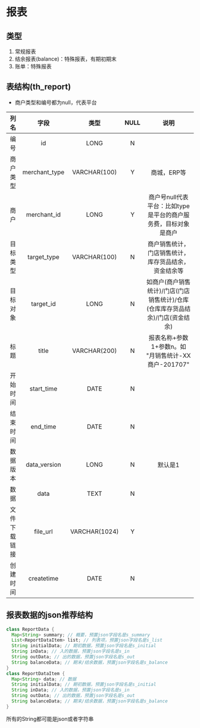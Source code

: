 # 报表

## 类型
1. 常规报表
1. 结余报表(balance)：特殊报表，有期初期末
1. 账单：特殊报表

## 表结构(th_report)
* 商户类型和编号都为null，代表平台

| 列名 | 字段 | 类型 | NULL | 说明 |
|:--------:|:--------:|:--------:|:--------:|:--------:|
| 编号 | id | LONG | N | |
| 商户类型 | merchant_type | VARCHAR(100) | Y | 商城，ERP等 |
| 商户 | merchant_id | LONG | Y | 商户号null代表平台：比如type是平台的商户服务费，目标对象是商户 |
| 目标类型 | target_type | VARCHAR(100) | N | 商户销售统计，门店销售统计，库存货品结余，资金结余等 |
| 目标对象 | target_id | LONG | N | 如商户(商户销售统计)/门店(门店销售统计)/仓库(仓库库存货品结余)/门店(资金结余) |
| 标题 | title | VARCHAR(200) | N | 报表名称+参数1+参数n。如 "月销售统计-XX商户-201707" |
| 开始时间 | start_time | DATE | N | |
| 结束时间 | end_time | DATE | N | |
| 数据版本 | data_version | LONG | N | 默认是1 |
| 数据 | data | TEXT | N |  |
| 文件下载链接 | file_url | VARCHAR(1024) | Y |  |
| 创建时间 | createtime | DATE | N | |

## 报表数据的json推荐结构
```java
class ReportData {
  Map<String> summary; // 概要，预置json字段名是s_summary
  List<ReportDataItem> list; // 列表项，预置json字段名是s_list
  String initialData; // 期初数据，预置json字段名是s_initial
  String inData; // 入的数据，预置json字段名是s_in
  String outData; // 出的数据，预置json字段名是s_out
  String balanceData; // 期末/结余数据，预置json字段名是s_balance
}
class ReportDataItem {
  Map<String> data; // 数据
  String initialData; // 期初数据，预置json字段名是s_initial
  String inData; // 入的数据，预置json字段名是s_in
  String outData; // 出的数据，预置json字段名是s_out
  String balanceData; // 期末/结余数据，预置json字段名是s_balance
}
```
所有的String都可能是json或者字符串
